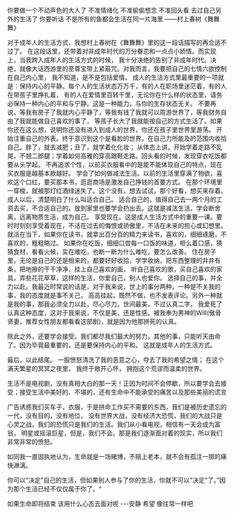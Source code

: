 
你要做一个不动声色的大人了
不准情绪化
不准偷偷想念
不准回头看
去过自己另外的生活了
你要听话
不是所有的鱼都会生活在同一片海里
——村上春树《舞舞舞》

对于成年人的生活方式，我想村上春树在《舞舞舞》里的这一段话描写的再合适不过了。
在这段话里，还带着对非成年时代的万分眷恋和一点点小娇情。而实现上，当我跨入成年人的生活方式的时候，
我十分决绝的告别了非成年时代。决绝，就像大话西游里的至尊宝带上紧箍咒。对我而言，我要把自己的七情六欲控制在自己内心里，
我不知道，是不是包括爱情。
成人的生活方式里最重要的一项就是：保持内心的平静。每个人的生活状态万万千，有的人在职场里迷茫着，有的人在带孩子里挣扎着，
有的人在爱情里百转千里，无论你在什么样的状态里，请务必保持一种内心的平和与宁静。这是一种能力，与你的生存状态无关。
不要再说，等我有房子了我就内心平静了，等我有钱了我就可以周游世界了，等我财务自由了我就能做自己喜欢的事了，
等孩子长大了我就能按自己的方式生活了。如果你还在这么想，说明你还没有进入到成人的世界，你还在孩子里世界里游荡。
开始注重自己的外表。终于意识到这个是看脸的世界，在自己力所能及的范围内收拾自己。胖了，就去减肥；丑了，就学着化化妆；
从体态上讲，开始学着走路不乱晃，不翘二郎腿；学着如何高雅的穿高跟鞋走路。回头看的时候，发现穿衣吃饭都要从头学起。
不再追求个性，以前买衣服看中的是能不能体现自己的特点，现在买衣服是越基本款越好。
学会了如何做减法生活。以前的生活里穿满了物欲，喜欢这个口红，要买那本书，逛逛商场是激发自己挣钱的首要方式。
在那个环境里一穿梭，就被那灯红酒绿迷失了。这个没有，想去试试，那个好看，想买来存着。成人以后，清楚明白了什么叫适合自己。
适合自己的，值得自己去一两个月的工资去买，不合适自己的，放到家里也要学会扔出去。这就是减法生活，学会断舍离，远离物质生活，成为自己。
享受现在。这是成人生活方式中的重要一课。要时时刻刻享受着现在，不活在过去的悔恨或骄傲里，不活在未来的担心或幻想里。
就活在当下，如果你在读书，就拿出百分百的精力来读书，喜欢的，细细琢磨，不喜欢的，粗粗略过。
如果你在吃饭，细细口尝每一口饭的味道，咂么着口感，猜猜食材，看看火候，实在难吃，也断一断为什么难吃，要怎么改善。
住在房子里，无论是自己的还是租来的，都要好好收拾，学学收纳，把东西整理的井井有条，把地擦的干干净净，挂上自己喜欢的画，
听自己喜欢的歌，买自己喜欢的家具，弄些花花草草，这样的生活，你爱自己，别人也爱你。
选择自己的事，并全力以赴。我最近时常说的话是，对于我来说，世上的事分两种，一种是不关我的事，我的态度就是事不关己，
高高挂起，既然不做，也不发表评论。另外一种就是我的事，那我必须全力以赴，尽心尽力。世间最美，不过认真二字。
我爱死了认真这种态度，这对于我来说，不仅是美，还是性感。被我奉为男神的Ｗill(傲骨贤妻，推荐女性朋友都看看这部剧)，就是因为他那拼死的认真。

除此之外，还要学会接受。我们都尽我们最大的努力，其他的事，只能听天由命了。因为毕竟最重要的，还是要保持内心的平和。
这就是成年人的生活方式。

最后，以此结尾。
一股愤怒清洗了我的恶意之心，夺去了我的希望之情；
在这个满天繁星的冥冥之夜里，
我终于敞开心怀，
拥抱这个荒谬而温柔的世界。

生活不是电视剧，没有真相大白的那一天！正因为时间不会停歇，所以要学会去接受；接受生活中美好的、不堪的，还有生命中不能承受的痛苦以及那些美丽的谎言

广告诱惑我们买车子，衣服，于是拼命工作买不需要的东西，我们是被历史遗忘的一代，没有目的，没有地位，
没有世界大战，没有经济大恐慌，我们的大战只是心灵之战，我们的恐慌只是我们的生活。我们从小看电视，相信有一天会成为富翁，
明星或摇滚巨星，但是，我们不会。那是我们逐渐面对着的现实，所以我们非常非常的愤怒。

如同我一直固执地认为，生命就是一场赌博，不赔上老本，就不会有孤注一掷的痛快淋漓。 

你可以"决定"自己的生活，但如果别人参与了你的生活，你就不可以"决定"了。”因为那个生活已经不仅仅属于你了。“

如果生命即将结束 该用什么心态去面对呢 ---安静 希望 像往常一样吧 

